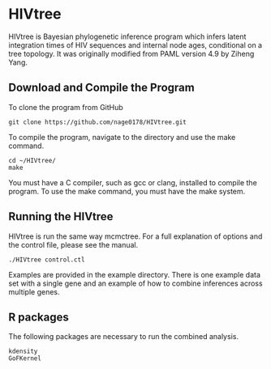 # HIVtree
HIVtree is Bayesian phylogenetic inference program which infers latent integration times of HIV sequences and internal node ages, conditional on a tree topology.
It was originally modified from PAML version 4.9 by Ziheng Yang.

## Download and Compile the Program
To clone the program from GitHub 

```
git clone https://github.com/nage0178/HIVtree.git
```

To compile the program, navigate to the directory and use the make command.

```
cd ~/HIVtree/
make
```
You must have a C compiler, such as gcc or clang, installed to compile the program. 
To use the make command, you must have the make system.

## Running the HIVtree
HIVtree is run the same way mcmctree. 
For a full explanation of options and the control file, please see the manual. 

```
./HIVtree control.ctl
```
Examples are provided in the example directory.
There is one example data set with a single gene and an example of how to combine inferences across multiple genes.

## R packages
The following packages are necessary to run the combined analysis. 

```
kdensity
GoFKernel
```
